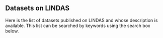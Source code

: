 ## Datasets on LINDAS

Here is the list of datasets published on LINDAS and whose description is available. This list can be searched by keywords using the search box below.
